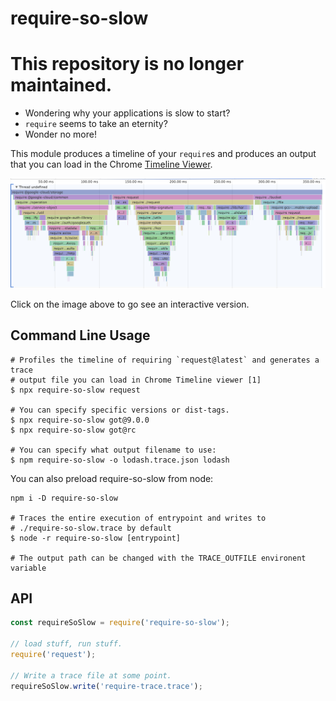 # require-so-slow
# This repository is no longer maintained. 

* Wondering why your applications is slow to start?
* `require` seems to take an eternity?
* Wonder no more!

This module produces a timeline of your `require`s and produces an output
that you can load in the Chrome [Timeline Viewer][].

[![Trace Viewer](doc/trace.png)](https://chromedevtools.github.io/timeline-viewer/?loadTimelineFromURL=https://gist.githubusercontent.com/ofrobots/807e41c6931726710cf7187680a095a7/raw/2843049b37145316204bb6fd7766b4f0e0b58989/request.trace)

Click on the image above to go see an interactive version.

## Command Line Usage

```shell
# Profiles the timeline of requiring `request@latest` and generates a trace
# output file you can load in Chrome Timeline viewer [1]
$ npx require-so-slow request

# You can specify specific versions or dist-tags.
$ npx require-so-slow got@9.0.0
$ npx require-so-slow got@rc

# You can specify what output filename to use:
$ npm require-so-slow -o lodash.trace.json lodash
```

You can also preload require-so-slow from node:
```shell
npm i -D require-so-slow

# Traces the entire execution of entrypoint and writes to
# ./require-so-slow.trace by default
$ node -r require-so-slow [entrypoint]

# The output path can be changed with the TRACE_OUTFILE environent variable
```

## API

```js
const requireSoSlow = require('require-so-slow');

// load stuff, run stuff.
require('request');

// Write a trace file at some point.
requireSoSlow.write('require-trace.trace');
```

[Timeline Viewer]: https://chromedevtools.github.io/timeline-viewer/
